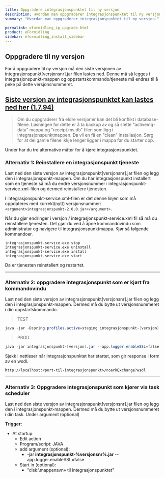 ```yaml
---
title: Oppgradere integrasjonspunktet til ny versjon
description: Hvordan man oppgraderer integrasjonspunktet til ny versjon.
summary: "Hvordan man oppgraderer integrasjonspunktet til ny versjon."

permalink: eformidling_ip_upgrade.html
product: eFormidling
sidebar: eformidling_install_sidebar
---
```


## Oppgradere til ny versjon 

For å oppgradere til ny versjon må den siste versjonen av integrasjonspunkt[versjonsnr].jar filen lastes ned. Denne må så legges i integrasjonspunkt-mappen og oppstartskommando/tjeneste må endres til å peke på dette versjonsnummeret.

## [Siste versjon av integrasjonspunktet kan lastes ned her (1.7.94)](https://beta-meldingsutveksling.difi.no/service/local/repositories/releases/content/no/difi/meldingsutveksling/integrasjonspunkt/1.7.94/integrasjonspunkt-1.7.94.jar) 

> Om du oppgraderer fra eldre versjoner kan det bli konflikt i database-filene. Løsningen for dette er å ta backup av og så slette "activemq-data" mappa og "receipt.mv.db" filen som ligg i integrasjonspunktmappen. Da vil en få en "clean" installasjon. Sørg for at dei gamle filene ikkje lenger ligger i mappa før du starter opp.

Under har du tre alternative måter for å kjøre integrasjonspunktet. 

### Alternativ 1: Reinstallere en integrasjonspunkt tjeneste
Last ned den siste versjon av integrasjonspunkt[versjonsnr].jar filen og legg den i integrasjonspunkt-mappen. Om du har integrasjonspunkt installert som en tjeneste så må du endre versjonsnummer i integrasjonspunkt-service.xml-filen og dermed reinstallere tjenesten.

I integrasjonspunkt-service.xml-filen er det denne linjen som må oppdateres med korrekt(nytt) versjonsnummer: ```<argument>integrasjonspunkt-2.0.0.jar</argument>```.

Når du gjør endringer i versjon / integrasjonspunkt-service.xml fil så må du reinstallere tjenesten. Det gjør du ved å åpne kommandovindu som administrator og navigere til integrasjonspunktmappa. Kjør så følgende kommandoer.

```
integrasjonspunkt-service.exe stop
integrasjonspunkt-service.exe uninstall
integrasjonspunkt-service.exe install
integrasjonspunkt-service.exe start
```

Da er tjenesten reinstallert og restartet.



___

### Alternativ 2: oppgradere integrasjonspunkt som er kjørt fra kommandovindu

Last ned den siste versjon av integrasjonspunkt[versjonsnr].jar filen og legg den i integrasjonspunkt-mappen. Dermed må du bytte ut versjonsnummeret i din oppstartskommando. 

> TEST
```powershell
java -jar -Dspring.profiles.active=staging integrasjonspunkt-[versjon].jar --app.logger.enableSSL=false 
```

> PROD
```powershell
java -jar integrasjonspunkt-[versjon].jar --app.logger.enableSSL=false 
```

Sjekk i nettleser når Integrasjonspunktet har startet, som gir response i form av en wsdl.

```
http://localhost:<port-til-integrasjonspunkt>/noarkExchange?wsdl
```

___ 

### Alternativ 3: Oppgradere integrasjonspunkt som kjører via task scheduler

Last ned den siste versjon av integrasjonspunkt[versjonsnr].jar filen og legg den i integrasjonspunkt-mappen. Dermed må du bytte ut versjonsnummeret i din task. Under argument (optional) 

**Trigger:**
* At startup
   * Edit action
   * Program/script: JAVA
   * add argument (optional):
        * -jar **integrasjonspunkt-%versjonsnr%.jar** --app.logger.enableSSL=false
   * Start in (optional):
        * "disk:\mappenavn» til integrasjonspunktet"

		
